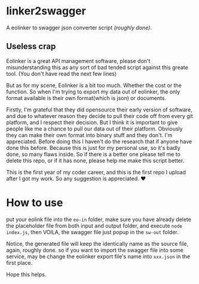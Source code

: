 # linker2swagger
A eolinker to swagger json converter script *(roughly done)*.

## Useless crap

Eolinker is a great API management software, please don't misunderstanding this as any sort of bad tended script against this greate tool. (You don't have read the next few lines)


But as for my scene, Eolinker is a bit too much. Whether the cost or the function.
So when I'm trying to export my data out of eolinker, the only format available is their own format(which is json) or documents.

Firstly, I'm grateful that they did opensource their early version of software, and due to whatever reason they decide to pull their code off from every git platform, and I respect their decision. 
But I think it is important to give people like me a chance to pull our data out of their platform. Obviously they can make their own format into binary stuff and they don't. I'm appreciated.
Before doing this I haven't do the research that if anyone have done this before. Because this is just for my personal use, so it's badly done, so many flaws inside. So if there is a better one please tell me to delete this repo, or if it has none, please help me make this script better.

This is the first year of my coder career, and this is the first repo I upload after I got my work. So any suggestion is appreciated. ❤️

# How to use

put your eolink file into the ```eo-in``` folder, make sure you have already delete the placeholder file from both input and output folder, and execute ```node index.js```, then VOILA, the swagger file just popup in the ```sw-out``` folder.

Notice, the generated file will keep the identically name as the source file, again, roughly done. so if you want to import the swagger file into some service, may be change the eolinker export file's name into ```xxx.json``` in the first place.

Hope this helps.

